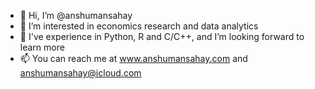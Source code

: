 - 👋 Hi, I’m @anshumansahay
- 👀 I’m interested in economics research and data analytics
- 🌱 I've experience in Python, R and C/C++, and I’m looking forward to learn more
- 📫 You can reach me at www.anshumansahay.com and anshumansahay@icloud.com

<!---
anshumansahay/anshumansahay is a ✨ special ✨ repository because its `README.md` (this file) appears on your GitHub profile.
You can click the Preview link to take a look at your changes.
--->
